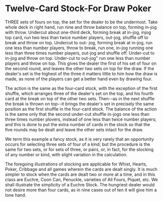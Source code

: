 # Twelve-Card Stock-For Draw Poker

THREE sets of fours on top, the set for the dealer to be the undermost. Take whole deck in right hand, run nine and throw balance on top, forming in-jog with throw. Undercut about one-third deck, forming break at in-jog, injog top card, run two less than twice number players, out-jog, shuffle off to break and throw on top. Undercut to out- jog, forming break at in-jog, run one less than number players, throw to break, run one, in-jog running one less than three times number players, out-jog and shuffle off. Under-cut to in-jog and throw on top. Under-cut to out-jog" run one less than number players and throw on top. This gives the dealer the first of his set of four on the second round, and leaves the other two sets on top for the draw. If the dealer's set is the highest of the three it matters little to him how the draw is made, as none of the players can get a better hand even by drawing four.

The action is the same as the four-card stock, with the exception of the first shuffle, which arranges three of the dealer's set on the top, and his fourth card at the break on top of the other two sets. Then--as in the next shuffle the break is thrown on top--it brings the dealer's set in precisely the same position as the first shuffle in the four-card stock. The balance of the action is the same only that the second under-cut shuffle in-jogs one less than three times number plovers, instead of one less than twice number players; and this is done to put the extra number of cards in the stock so that the five rounds may be dealt and leave the other sets intact for the draw.

We term this example a fancy stock, as it is very rarely that an opportunity occurs for selecting three sets of four of a kind; but the procedure is the same for two sets, or for sets of three, or pairs, or, in fact, for the stocking of any number or kind, with slight variation in the calculation.

The foregoing illustrations of stocking are applicable for Whist, Hearts, Poker, Cribbage and all games wherein the cards are dealt singly. It is much simpler to stock when the cards are dealt two or more at a time, and in this class are Euchre, Coon Can, Penuckle, varieties of All Fours, Piquet, etc. We shall illustrate the simplicity of a Euchre Stock. The hungriest dealer would not desire more than four cards, as in nine cases out of ten it will give him a lone hand.
